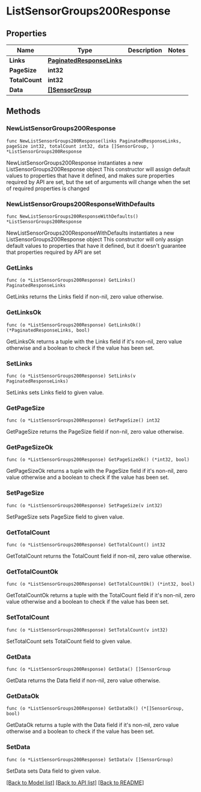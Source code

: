 # ListSensorGroups200Response

## Properties

Name | Type | Description | Notes
------------ | ------------- | ------------- | -------------
**Links** | [**PaginatedResponseLinks**](PaginatedResponseLinks.md) |  | 
**PageSize** | **int32** |  | 
**TotalCount** | **int32** |  | 
**Data** | [**[]SensorGroup**](SensorGroup.md) |  | 

## Methods

### NewListSensorGroups200Response

`func NewListSensorGroups200Response(links PaginatedResponseLinks, pageSize int32, totalCount int32, data []SensorGroup, ) *ListSensorGroups200Response`

NewListSensorGroups200Response instantiates a new ListSensorGroups200Response object
This constructor will assign default values to properties that have it defined,
and makes sure properties required by API are set, but the set of arguments
will change when the set of required properties is changed

### NewListSensorGroups200ResponseWithDefaults

`func NewListSensorGroups200ResponseWithDefaults() *ListSensorGroups200Response`

NewListSensorGroups200ResponseWithDefaults instantiates a new ListSensorGroups200Response object
This constructor will only assign default values to properties that have it defined,
but it doesn't guarantee that properties required by API are set

### GetLinks

`func (o *ListSensorGroups200Response) GetLinks() PaginatedResponseLinks`

GetLinks returns the Links field if non-nil, zero value otherwise.

### GetLinksOk

`func (o *ListSensorGroups200Response) GetLinksOk() (*PaginatedResponseLinks, bool)`

GetLinksOk returns a tuple with the Links field if it's non-nil, zero value otherwise
and a boolean to check if the value has been set.

### SetLinks

`func (o *ListSensorGroups200Response) SetLinks(v PaginatedResponseLinks)`

SetLinks sets Links field to given value.


### GetPageSize

`func (o *ListSensorGroups200Response) GetPageSize() int32`

GetPageSize returns the PageSize field if non-nil, zero value otherwise.

### GetPageSizeOk

`func (o *ListSensorGroups200Response) GetPageSizeOk() (*int32, bool)`

GetPageSizeOk returns a tuple with the PageSize field if it's non-nil, zero value otherwise
and a boolean to check if the value has been set.

### SetPageSize

`func (o *ListSensorGroups200Response) SetPageSize(v int32)`

SetPageSize sets PageSize field to given value.


### GetTotalCount

`func (o *ListSensorGroups200Response) GetTotalCount() int32`

GetTotalCount returns the TotalCount field if non-nil, zero value otherwise.

### GetTotalCountOk

`func (o *ListSensorGroups200Response) GetTotalCountOk() (*int32, bool)`

GetTotalCountOk returns a tuple with the TotalCount field if it's non-nil, zero value otherwise
and a boolean to check if the value has been set.

### SetTotalCount

`func (o *ListSensorGroups200Response) SetTotalCount(v int32)`

SetTotalCount sets TotalCount field to given value.


### GetData

`func (o *ListSensorGroups200Response) GetData() []SensorGroup`

GetData returns the Data field if non-nil, zero value otherwise.

### GetDataOk

`func (o *ListSensorGroups200Response) GetDataOk() (*[]SensorGroup, bool)`

GetDataOk returns a tuple with the Data field if it's non-nil, zero value otherwise
and a boolean to check if the value has been set.

### SetData

`func (o *ListSensorGroups200Response) SetData(v []SensorGroup)`

SetData sets Data field to given value.



[[Back to Model list]](../README.md#documentation-for-models) [[Back to API list]](../README.md#documentation-for-api-endpoints) [[Back to README]](../README.md)


